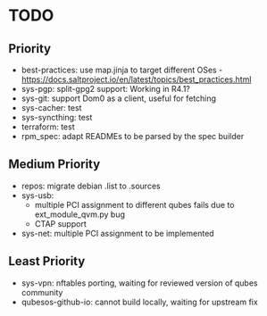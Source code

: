 # TODO

## Priority

- best-practices: use map.jinja to target different OSes - https://docs.saltproject.io/en/latest/topics/best_practices.html
- sys-pgp: split-gpg2 support: Working in R4.1?
- sys-git: support Dom0 as a client, useful for fetching
- sys-cacher: test
- sys-syncthing: test
- terraform: test
- rpm_spec: adapt READMEs to be parsed by the spec builder

## Medium Priority

- repos: migrate debian .list to .sources
- sys-usb:
  - multiple PCI assignment to different qubes fails due to ext_module_qvm.py
    bug
  - CTAP support
- sys-net: multiple PCI assignment to be implemented

## Least Priority

- sys-vpn: nftables porting, waiting for reviewed version of qubes community
- qubesos-github-io: cannot build locally, waiting for upstream fix
